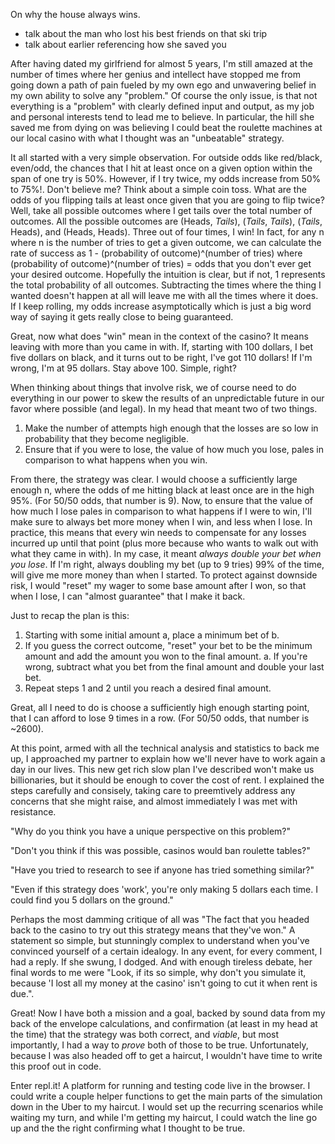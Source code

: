 On why the house always wins.

- talk about the man who lost his best friends on that ski trip
- talk about earlier referencing how she saved you

After having dated my girlfriend for almost 5 years, I'm still amazed at the number of times where her genius and intellect have stopped me from going down a path of pain
fueled by my own ego and unwavering belief in my own ability to solve any "problem." Of course the only issue, is that not everything is a "problem" with clearly defined
input and output, as my job and personal interests tend to lead me to believe. In particular, the hill she saved me from dying on was believing I could beat the roulette
machines at our local casino with what I thought was an "unbeatable" strategy.

It all started with a very simple observation. For outside odds like red/black, even/odd, the chances that I hit at least once on a given option within the span of one try is 50%.
However, if I try twice, my odds increase from 50% to 75%!. Don't believe me? Think about a simple coin toss. What are the odds of you flipping tails at least once
given that you are going to flip twice? Well, take all possible outcomes where I get tails over the total number of outcomes. All the possible outcomes are
(Heads, _Tails_), (_Tails_, _Tails_), (_Tails_, Heads), and (Heads, Heads). Three out of four times, I win! In fact, for any n where n is the number of tries to get a given outcome,
we can calculate the rate of success as 1 - (probability of outcome)^(number of tries) where (probability of outcome)^(number of tries) = odds that you don't ever get your desired outcome.
Hopefully the intuition is clear, but if not, 1 represents the total probability of all outcomes. Subtracting the times where the thing I wanted doesn't happen at all will leave me with
all the times where it does. If I keep rolling, my odds increase asymptotically which is just a big word way of saying it gets really close to being guaranteed.

Great, now what does "win" mean in the context of the casino? It means leaving with more than you came in with. If, starting with 100 dollars, I bet five dollars on
black, and it turns out to be right, I've got 110 dollars! If I'm wrong, I'm at 95 dollars. Stay above 100. Simple, right?

When thinking about things that involve risk, we of course need to do everything in our power to skew the results of an unpredictable future in our favor where
possible (and legal). In my head that meant two of two things.

1. Make the number of attempts high enough that the losses are so low in probability that they become negligible.
2. Ensure that if you were to lose, the value of how much you lose, pales in comparison to what happens when you win.

From there, the strategy was clear. I would choose a sufficiently large enough n, where the odds of me hitting black at least once are in the high 95%. (For 50/50 odds, that number is 9).
Now, to ensure that the value of how much I lose pales in comparison to what happens if I were to win, I'll make sure to always bet more money when I win, and less when I lose. In practice,
this means that every win needs to compensate for any losses incurred up until that point (plus more because who wants to walk out with what they came in with).
In my case, it meant _always double your bet when you lose_. If I'm right, always doubling my bet (up to 9 tries) 99% of the time, will give me more money than when I started. To protect
against downside risk, I would "reset" my wager to some base amount after I won, so that when I lose, I can "almost guarantee" that I make it back.

Just to recap the plan is this:

1. Starting with some initial amount a, place a minimum bet of b.
2. If you guess the correct outcome, "reset" your bet to be the minimum amount and add the amount you won to the final amount.
   a. If you're wrong, subtract what you bet from the final amount and double your last bet.
3. Repeat steps 1 and 2 until you reach a desired final amount.

Great, all I need to do is choose a sufficiently high enough starting point, that I can afford to lose 9 times in a row. (For 50/50 odds, that number is ~2600).

At this point, armed with all the technical analysis and statistics to back me up, I approached my partner to explain how we'll never have to work again a day in our lives. This new get
rich slow plan I've described won't make us billionaries, but it should be enough to cover the cost of rent. I explained the steps carefully and consisely, taking care to
preemtively address any concerns that she might raise, and almost immediately I was met with resistance.

"Why do you think you have a unique perspective on this problem?"

"Don't you think if this was possible, casinos would ban roulette tables?"

"Have you tried to research to see if anyone has tried something similar?"

"Even if this strategy does 'work', you're only making 5 dollars each time. I could find you 5 dollars on the ground."

Perhaps the most damming critique of all was "The fact that you headed back to the casino to try out this strategy means that they've won." A statement so simple, but stunningly
complex to understand when you've convinced yourself of a certain idealogy. In any event, for every comment, I had a reply. If she swung, I dodged. And with enough tireless debate,
her final words to me were "Look, if its so simple, why don't you simulate it, because 'I lost all my money at the casino' isn't going to cut it when rent is due.".

Great! Now I have both a mission and a goal, backed by sound data from my back of the envelope calculations, and confirmation (at least in my head at the time) that the strategy was both
correct, and _viable_, but most importantly, I had a way to _prove_ both of those to be true. Unfortunately, because I was also headed off to get a haircut, I wouldn't have time to write this
proof out in code.

Enter repl.it! A platform for running and testing code live in the browser. I could write a couple helper functions to get the main parts of the simulation down in the Uber to my haircut. I
would set up the recurring scenarios while waiting my turn, and while I'm getting my haircut, I could watch the line go up and the the right confirming what I thought to be true.
